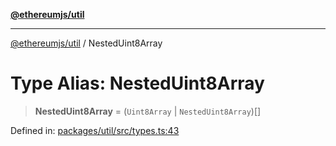[**@ethereumjs/util**](../README.md)

***

[@ethereumjs/util](../README.md) / NestedUint8Array

# Type Alias: NestedUint8Array

> **NestedUint8Array** = (`Uint8Array` \| `NestedUint8Array`)[]

Defined in: [packages/util/src/types.ts:43](https://github.com/ethereumjs/ethereumjs-monorepo/blob/master/packages/util/src/types.ts#L43)
